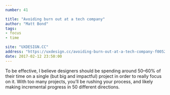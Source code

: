 ```yaml
---
number: 41

title: "Avoiding burn out at a tech company"
author: "Matt Bond"
tags:
- focus
- time

site: "UXDESIGN.CC"
address: "https://uxdesign.cc/avoiding-burn-out-at-a-tech-company-f00529c8fd72#.4y24tsl4q"
date: 2017-02-12 23:50:00
---
```


To be effective, I believe designers should be spending around 50–60% of their time on a single (but big and impactful) project in order to really focus on it. With too many projects, you’ll be rushing your process, and likely making incremental progress in 50 different directions.
